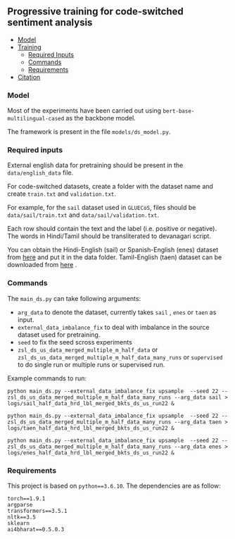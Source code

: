 ## Progressive training for code-switched sentiment analysis

- [Model](#model)
- [Training](#training)
	- [Required Inputs](#required-inputs)
	- [Commands](#commands)
	- [Requirements](#requirements)
- [Citation](#citation)

### Model

Most of the experiments have been carried out using ```bert-base-multilingual-cased``` as the backbone model. 

The framework is present in the file ``` models/ds_model.py ```.

<!-- ## Training -->

### Required inputs

External english data for pretraining should be present in the ```data/english_data``` file.

For code-switched datasets, create a folder with the dataset name and create ```train.txt``` and ```validation.txt```.

For example, for the ```sail``` dataset used in ```GLUECoS```, files should be ```data/sail/train.txt``` and ```data/sail/validation.txt```.

Each row should contain the text and the label (i.e. positive or negative). The words in Hindi/Tamil should be transliterated to devanagari script.

You can obtain the Hindi-English (sail) or Spanish-English (enes) dataset from [here](https://github.com/microsoft/GLUECoS) and put it in the data folder.  Tamil-English (taen) dataset can be downloaded from [here](https://dravidian-codemix.github.io/2020/datasets.html) . 

### Commands

The ```main_ds.py``` can take following arguments: 
- ```arg_data``` to denote the dataset, currently takes ```sail``` , ```enes``` or ```taen``` as input.
- ```external_data_imbalance_fix``` to deal with imbalance in the source dataset used for pretraining.
- ```seed``` to fix the seed scross experiments
- ```zsl_ds_us_data_merged_multiple_m_half_data``` or ```zsl_ds_us_data_merged_multiple_m_half_data_many_runs``` or ```supervised``` to do single run or multiple runs or supervised run.

Example commands to run:

```
python main_ds.py --external_data_imbalance_fix upsample  --seed 22 --zsl_ds_us_data_merged_multiple_m_half_data_many_runs --arg_data sail > logs/sail_half_data_hrd_lbl_merged_bkts_ds_us_run22 &

python main_ds.py --external_data_imbalance_fix upsample  --seed 22 --zsl_ds_us_data_merged_multiple_m_half_data_many_runs --arg_data taen > logs/taen_half_data_hrd_lbl_merged_bkts_ds_us_run22 &

python main_ds.py --external_data_imbalance_fix upsample  --seed 22 --zsl_ds_us_data_merged_multiple_m_half_data_many_runs --arg_data enes > logs/enes_half_data_hrd_lbl_merged_bkts_ds_us_run22 &
```

### Requirements

This project is based on ```python==3.6.10```. The dependencies are as follow:
```
torch==1.9.1
argparse
transformers==3.5.1
nltk==3.5
sklearn
ai4bharat==0.5.0.3
```




